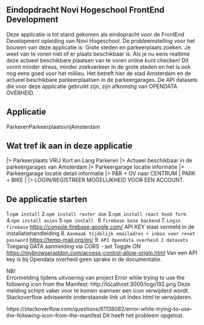 ## Eindopdracht Novi Hogeschool FrontEnd Development
Deze applicatie is tot stand gekomen als eindopracht voor de FrontEnd Development
opleiding van Novi Hogeschool. De probleemstelling voor het bouwen van deze applicatie is: 
Grote steden en parkeerplaats zoeken. Je weet van te voren niet of er plaats beschikbaar is.
Als je nu eens realtime deze actueel beschikbare plaatsen van te voren online kunt checken!
Dit vormt minder stress, minder zoekverkeer in de grote steden en het is ook nog eens goed voor het millieu.
Het betreft hier de stad Amsterdam en de actueel beschikbare parkeerplaatsen in de parkeergarages.
De API datasets die voor deze applicatie gebruikt zijn, zijn afkomstig van OPENDATA OVERHEID.

## Applicatie
ParkerenParkeerplaatsvrijAmsterdam
## Wat tref ik aan in deze applicatie
|> Parkeerplaats VRIJ Kort en Lang Parkeren 
|> Actueel beschikbaar in de parkeergarages van Amsterdam 
|> Parkeergarage locatie informatie 
|> Parkeergarage locatie detail informatie 
|> P&R + OV naar CENTRUM | PARK + BIKE |
|> LOGIN/REGISTREER MOGELIJKHEID VOOR EEN ACCOUNT.

## De applicatie starten
1.`npm install`
2.`npm install router dom`
3.`npm install react hook form`
4.`npm install axios`
5 `npm install `
6 `firebase base backend`
7. `Login firebase`
   https://console.firebase.google.com/ 
   API KEY staat vermeld in de installatiehandleiding
8. `Aanmaak tijdelijk emailadres + inbox voor reset password`
   https://temp-mail.org/en/
9. `API Opendata overheid 2 datasets` 
   Toegang DATA aanmelding via CORS - set Toggle ON
   https://mybrowseraddon.com/access-control-allow-origin.html
   Van een API key is bij Opendata overheid geen sprake in de documentatie.


NB!   
Errormelding tijdens uitvoering van project
Error while trying to use the following icon from the Manifest: http://localhost:3000/logo192.png
   Deze melding schijnt vaker voor te komen wanneer een icon verwijderd wordt.
   Stackoverflow adviseerde onderstaande link uit Index.html te verwijderen. 
   <link rel="manifest" href="%PUBLIC_URL%/manifest.json" />
   https://stackoverflow.com/questions/61138082/error-while-trying-to-use-the-following-icon-from-the-manifest
   Dit heeft het probleem opgelost.
